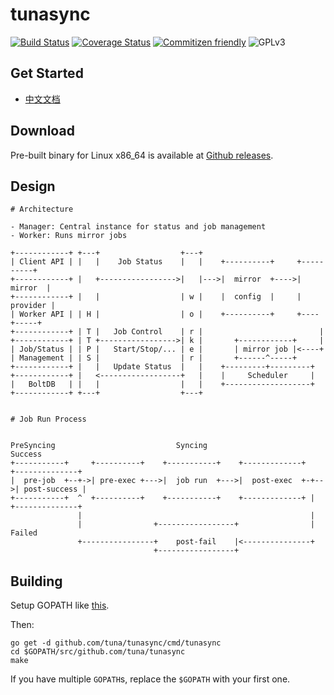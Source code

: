 tunasync
========

[![Build Status](https://travis-ci.org/tuna/tunasync.svg?branch=dev)](https://travis-ci.org/tuna/tunasync)
[![Coverage Status](https://coveralls.io/repos/github/tuna/tunasync/badge.svg?branch=dev)](https://coveralls.io/github/tuna/tunasync?branch=dev)
[![Commitizen friendly](https://img.shields.io/badge/commitizen-friendly-brightgreen.svg)](http://commitizen.github.io/cz-cli/)
![GPLv3](https://img.shields.io/badge/license-GPLv3-blue.svg)

## Get Started

- [中文文档](https://github.com/tuna/tunasync/blob/master/docs/zh_CN/get_started.md)

## Download

Pre-built binary for Linux x86_64 is available at [Github releases](https://github.com/tuna/tunasync/releases/latest).

## Design

```
# Architecture

- Manager: Central instance for status and job management
- Worker: Runs mirror jobs

+------------+ +---+                  +---+
| Client API | |   |    Job Status    |   |    +----------+     +----------+ 
+------------+ |   +----------------->|   |--->|  mirror  +---->|  mirror  | 
+------------+ |   |                  | w |    |  config  |     | provider | 
| Worker API | | H |                  | o |    +----------+     +----+-----+ 
+------------+ | T |   Job Control    | r |                          |       
+------------+ | T +----------------->| k |       +------------+     |       
| Job/Status | | P |   Start/Stop/... | e |       | mirror job |<----+       
| Management | | S |                  | r |       +------^-----+             
+------------+ |   |   Update Status  |   |    +---------+---------+         
+------------+ |   <------------------+   |    |     Scheduler     |
|   BoltDB   | |   |                  |   |    +-------------------+
+------------+ +---+                  +---+


# Job Run Process


PreSyncing                           Syncing                               Success
+-----------+     +----------+    +-----------+    +-------------+     +--------------+
|  pre-job  +--+->| pre-exec +--->|  job run  +--->|  post-exec  +-+-->| post-success |
+-----------+  ^  +----------+    +-----------+    +-------------+ |   +--------------+
               |                                                   |
               |                +-----------------+                | Failed
               +----------------+    post-fail    |<---------------+
                                +-----------------+
```


## Building

Setup GOPATH like [this](https://golang.org/cmd/go/#hdr-GOPATH_environment_variable).

Then:

```
go get -d github.com/tuna/tunasync/cmd/tunasync
cd $GOPATH/src/github.com/tuna/tunasync
make
```

If you have multiple `GOPATH`s, replace the `$GOPATH` with your first one.
